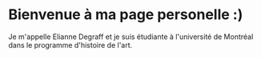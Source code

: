 # Bienvenue à ma page personelle :)

Je m'appelle Elianne Degraff et je suis étudiante à l'université de Montréal dans le programme d'histoire de l'art.
